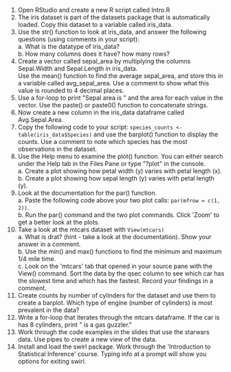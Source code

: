 1. Open RStudio and create a new R script called Intro.R
2. The iris dataset is part of the datasets package that is automatically loaded. Copy this dataset to a variable called iris_data.
3. Use the str() function to look at iris_data, and answer the following questions (using comments in your script):<br>
  a. What is the datatype of iris_data?<br>
  b. How many columns does it have? how many rows?
4. Create a vector called sepal_area by multiplying the columns Sepal.Width and Sepal.Length in iris_data. <br> Use the mean() function to find the average sepal_area, and store this in a variable called avg_sepal_area. Use a comment to show what this value is rounded to 4 decimal places.
5. Use a for-loop to print "Sepal area is " and the area for each value in the vector. Use the paste() or paste0() function to concatenate strings.
6. Now create a new column in the iris_data dataframe called Avg.Sepal.Area.
7. Copy the following code to your script: `species_counts <- table(iris_data$Species)` and use the barplot() function to display the counts. Use a comment to note which species has the most observations in the dataset.
8. Use the Help menu to examine the plot() function. You can either search under the Help tab in the Files Pane or type "?plot" in the console. <br>
  a. Create a plot showing how petal width (y) varies with petal length (x).<br>
  b. Create a plot showing how sepal length (y) varies with petal length (y).
9. Look at the documentation for the par() function.<br>
  a. Paste the following code above your two plot calls: `par(mfrow = c(1, 2))`.<br>
  b. Run the par() command and the two plot commands. Click 'Zoom' to get a better look at the plots.
10. Take a look at the mtcars dataset with `View(mtcars)`<br>
  a. What is drat? (hint - take a look at the documentation). Show your answer in a comment.<br>
  b. Use the min() and max() functions to find the minimum and maximum 1/4 mile time.<br>
  c. Look on the 'mtcars' tab that opened in your source pane with the View() command. Sort the data by the qsec column to see which car has the slowest time and which has the fastest. Record your findings in a comment.
11. Create counts by number of cylinders for the dataset and use them to create a barplot. Which type of engine (number of cylinders) is most prevalent in the data?
12. Write a for-loop that iterates through the mtcars dataframe. If the car is has 8 cylinders, print "<carname> is a gas guzzler."
13. Work through the code examples in the slides that use the starwars data. Use pipes to create a new view of the data.
14. Install and load the swirl package. Work through the 'Introduction to Statistical Inference' course. Typing info at a prompt will show you options for exiting swirl.
